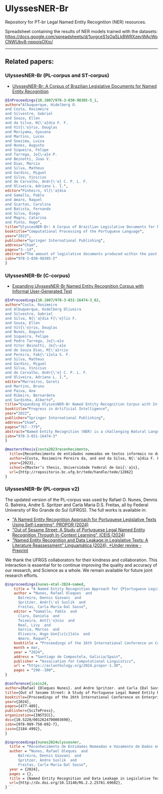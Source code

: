 # UlyssesNER-Br
Repository for PT-br Legal Named Entity Recognition (NER) resources.

Spreadsheet containing the results of NER models trained with the datasets: https://docs.google.com/spreadsheets/d/1uygceS1sOaSLkBWRXzevWAcWoCNWUbv8-nppoisOXio/

---

## Related papers:
### UlyssesNER-Br (PL-corpus and ST-corpus)

- [UlyssesNER-Br: A Corpus of Brazilian Legislative Documents for Named Entity Recognition](https://doi.org/10.1007/978-3-030-98305-5_1)
```bibtex
@InProceedings{10.1007/978-3-030-98305-5_1,
author="Albuquerque, Hidelberg O.
and Costa, Rosimeire
and Silvestre, Gabriel
and Souza, Ellen
and da Silva, N{\'a}dia F. F.
and Vit{\'o}rio, Douglas
and Moriyama, Gyovana
and Martins, Lucas
and Soezima, Luiza
and Nunes, Augusto
and Siqueira, Felipe
and Tarrega, Jo{\~a}o P.
and Beinotti, Joao V.
and Dias, Marcio
and Silva, Matheus
and Gardini, Miguel
and Silva, Vinicius
and de Carvalho, Andr{\'e} C. P. L. F.
and Oliveira, Adriano L. I.",
editor="Pinheiro, Vl{\'a}dia
and Gamallo, Pablo
and Amaro, Raquel
and Scarton, Carolina
and Batista, Fernando
and Silva, Diego
and Magro, Catarina
and Pinto, Hugo",
title="UlyssesNER-Br: A Corpus of Brazilian Legislative Documents for Named Entity Recognition",
booktitle="Computational Processing of the Portuguese Language",
year="2022",
publisher="Springer International Publishing",
address="Cham",
pages="3--14",
abstract="The amount of legislative documents produced within the past decade has risen dramatically, making it difficult for law practitioners to consult and update legislation. Named Entity Recognition (NER) systems have the untapped potential to extract information from legal documents, which can improve information retrieval and decision-making processes. We introduce the UlyssesNER-Br, a corpus of Brazilian Legislative Documents for NER with quality baselines. The presented corpus consists of bills and legislative consultations from Brazilian Chamber of Deputies. We implemented Conditional Random Field (CRF) and Hidden Markov Model (HMM) models, and the promising F1-score of 80.8{\%} in the analysis by categories and 81.04{\%} in the analysis by types, was achieved with the CRF model. The entities with the best average F1-score results were ``FUNDlei'' and ``DATA'', and the ones with the worst results were ``EVENTO'' and ``PESSOAgrupoind''. The corpus was also evaluated using a BiLSTM-CRF and Glove architectures provided by the pioneering state-of-the-art paper, achieving F1-score of 76.89{\%} in the analysis by categories and 59.67{\%} in the analysis by types.",
isbn="978-3-030-98305-5"
}
```
### UlyssesNER-Br (C-corpus)
- [Expanding UlyssesNER-Br Named Entity Recognition Corpus with Informal User-Generated Text](https://link.springer.com/chapter/10.1007/978-3-031-16474-3_62)
```bibtex
@InProceedings{10.1007/978-3-031-16474-3_62,
author="Costa, Rosimeire
and Albuquerque, Hidelberg Oliveira
and Silvestre, Gabriel
and Silva, N{\'a}dia F{\'e}lix F.
and Souza, Ellen
and Vit{\'o}rio, Douglas
and Nunes, Augusto
and Siqueira, Felipe
and Pedro Tarrega, Jo{\~a}o
and Vitor Beinotti, Jo{\~a}o
and de Souza Dias, M{\'a}rcio
and Pereira, Fab{\'i}ola S. F.
and Silva, Matheus
and Gardini, Miguel
and Silva, Vinicius
and de Carvalho, Andr{\'e} C. P. L. F.
and Oliveira, Adriano L. I.",
editor="Marreiros, Goreti
and Martins, Bruno
and Paiva, Ana
and Ribeiro, Bernardete
and Sardinha, Alberto",
title="Expanding UlyssesNER-Br Named Entity Recognition Corpus with Informal User-Generated Text",
booktitle="Progress in Artificial Intelligence",
year="2022",
publisher="Springer International Publishing",
address="Cham",
pages="767--779",
abstract="Named Entity Recognition (NER) is a challenging Natural Language Processing task for a language as rich as Portuguese. When applied in a scenario appropriate to informal language and short texts, the task acquires a new layer of complexity, handling a particular lexicon to the domain in question. In this paper, we expanded the UlyssesNER-Br corpus for NER task with Brazilian Portuguese comments about bills. Additionally, we enriched the annotated set with a formal corpora, in order to analyze whether the combination of formal and informal texts from the same domain could improve NER. Finally, we carry out experiments with a Conditional Random Fields (CRF) model, a Bidirectional LSTM-CRF (BiLSTM-CRF) model, and subsequently, we realized fine-tuning of a language model BERT on NER task with our dataset. We concluded that formal texts helped identification of entities in informal texts. The best model was the fine-tuned BERT which achieved an F1-score of 73.90{\%}, beating the benchmark of related works.",
isbn="978-3-031-16474-3"
}
```
``` bibtex
@mastersthesis{costa2023reconhecimento,
  title={Reconhecimento de entidades nomeadas em textos informais no dom{\'\i}nio legislativo},
  author={Costa, Rosimeire Pereira da, and and da Silva, N{\'a}dia F. F.},
  year={2023},
  school={Master’s thesis, Universidade Federal de Goi{\'a}s},
  url={http://repositorio.bc.ufg.br/tede/handle/tede/12862}
}
```
### UlyssesNER-Br (PL-corpus v2)
The updated version of the PL-corpus was used by Rafael O. Nunes, Dennis G. Balreira, Andre S. Spritzer and Carla Maria D.S. Freitas, all by Federal University of Rio Grande do Sul (UFRGS).
The full works is available in:
- ["A Named Entity Recognition Approach for Portuguese Legislative Texts Using Self-Learning", PROPOR (2024)](https://aclanthology.org/2024.propor-1.30/)
- ["Out of Sesame Street: A Study of Portuguese Legal Named Entity Recognition Through In-Context Learning", ICEIS (2024)](https://doi.org/10.5220/0012624700003690)
- ["Named Entity Recognition and Data Leakage in Legislative Texts: A Literature Reassessment" Linguamática (2024), *Under review - Preprint](http://dx.doi.org/10.13140/RG.2.2.25781.69602)

We thank the UFRGS collaborators for their kindness and collaboration. 
This interaction is essential for to continue improving the quality and accuracy of our research, and Science as a whole. We remain available for future joint research efforts.

``` bibtex
@inproceedings{nunes-etal-2024-named,
    title = "A Named Entity Recognition Approach for {P}ortuguese Legislative Texts Using Self-Learning",
    author = "Nunes, Rafael Oleques  and
      Balreira, Dennis Giovani  and
      Spritzer, Andr{\'e} Suslik  and
      Freitas, Carla Maria Dal Sasso",
    editor = "Gamallo, Pablo  and
      Claro, Daniela  and
      Teixeira, Ant{\'o}nio  and
      Real, Livy  and
      Garcia, Marcos  and
      Oliveira, Hugo Gon{\c{c}}alo  and
      Amaro, Raquel",
    booktitle = "Proceedings of the 16th International Conference on Computational Processing of Portuguese - Vol. 1",
    month = mar,
    year = "2024",
    address = "Santiago de Compostela, Galicia/Spain",
    publisher = "Association for Computational Linguistics",
    url = "https://aclanthology.org/2024.propor-1.30",
    pages = "290--300",
}
```
``` bibtex
@conference{iceis24,
author={Rafael {Oleques Nunes}. and Andre Spritzer. and Carla {Dal Sasso Freitas}. and Dennis Balreira.},
title={Out of Sesame Street: A Study of Portuguese Legal Named Entity Recognition Through In-Context Learning},
booktitle={Proceedings of the 26th International Conference on Enterprise Information Systems - Volume 1: ICEIS},
year={2024},
pages={477-489},
publisher={SciTePress},
organization={INSTICC},
doi={10.5220/0012624700003690},
isbn={978-989-758-692-7},
issn={2184-4992},
}
```
``` bibtex
@inproceedings{nunes2024ulyssesner,
  title = "Reconhecimento de Entidades Nomeadas e Vazamento de Dados em Textos Legislativos: Uma Reavaliação da Literatura",
  author = "Nunes, Rafael Oleques  and
      Balreira, Dennis Giovani  and
      Spritzer, Andre Suslik  and
      Freitas, Carla Maria Dal Sasso",
  year = {2024},
  pages = {},
  title = {Named Entity Recognition and Data Leakage in Legislative Texts: A Literature Reassessment},
  url={http://dx.doi.org/10.13140/RG.2.2.25781.69602},
}```

